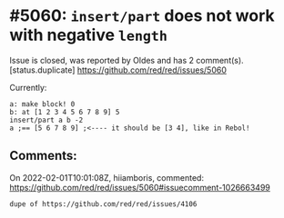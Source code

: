 
#5060: `insert/part` does not work with negative `length`
================================================================================
Issue is closed, was reported by Oldes and has 2 comment(s).
[status.duplicate]
<https://github.com/red/red/issues/5060>

Currently:
```red
a: make block! 0
b: at [1 2 3 4 5 6 7 8 9] 5
insert/part a b -2
a ;== [5 6 7 8 9] ;<---- it should be [3 4], like in Rebol!
```


Comments:
--------------------------------------------------------------------------------

On 2022-02-01T10:01:08Z, hiiamboris, commented:
<https://github.com/red/red/issues/5060#issuecomment-1026663499>

    dupe of https://github.com/red/red/issues/4106

